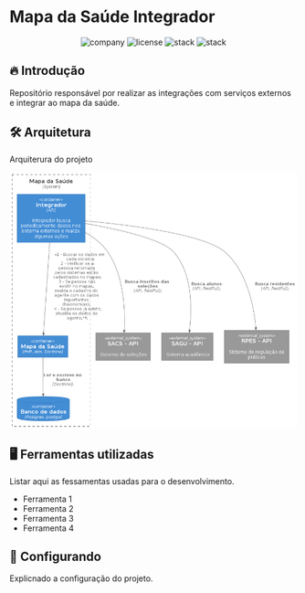 # Mapa da Saúde Integrador

<p align="center">
    <img alt="company" src="https://img.shields.io/static/v1?label=company&message=ESP&color=13ad47&labelColor=0A1033">
    <img alt="license" src="https://img.shields.io/static/v1?label=license&message=GPL&color=13ad47&labelColor=0A1033">
    <img alt="stack" src="https://img.shields.io/static/v1?label=stack&message=node&color=13ad47&labelColor=0A1033">
    <img alt="stack" src="https://img.shields.io/static/v1?label=stack&message=typescript&color=3178c6&labelColor=0A1033">
</p>

## 🔥 Introdução

Repositório responsável por realizar as integrações com serviços externos e integrar ao mapa da saúde.

## 🛠️ Arquitetura

Arquiterura do projeto

![cover](.github/arquitetura.png?style=flat)

## 🖥 Ferramentas utilizadas

Listar aqui as fessamentas usadas para o desenvolvimento.

- Ferramenta 1
- Ferramenta 2
- Ferramenta 3
- Ferramenta 4

## 🔨 Configurando

Explicnado a configuração do projeto.
